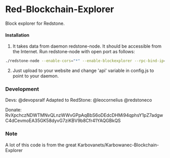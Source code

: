 # Red-Blockchain-Explorer
Block explorer for Redstone.

#### Installation

1) It takes data from daemon redstone-node. It should be accessible from the Internet. Run redstone-node with open port as follows:
```bash
./redstone-node --enable-cors="*" --enable-blockexplorer --rpc-bind-ip=0.0.0.0 --rpc-bind-port=9999
```
2) Just upload to your website and change 'api' variable in config.js to point to your daemon.


### Development
Devs:
    @devopsralf
Adapted to RedStone:
    @leocornelius @redstoneco

Donate: RvXpchczNDWTMNvQLnzWWvGPpAqBbS6oDEdcDHMi94qphsY1pZ7adgwC4dCevmoEA35GK58dyvG7ziKBV9b8Cfr41YAQGBkQS
### Note

A lot of this code is from the great Karbovanets/Karbowanec-Blockchain-Explorer
